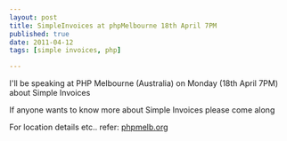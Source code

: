 ```yaml
--- 
layout: post
title: SimpleInvoices at phpMelbourne 18th April 7PM
published: true
date: 2011-04-12
tags: [simple invoices, php]

---
```

I'll be speaking at PHP Melbourne (Australia) on Monday (18th April 7PM) about Simple Invoices 

If anyone wants to know more about Simple Invoices please come along 

For location details etc.. refer: [phpmelb.org](http://phpmelb.org)
